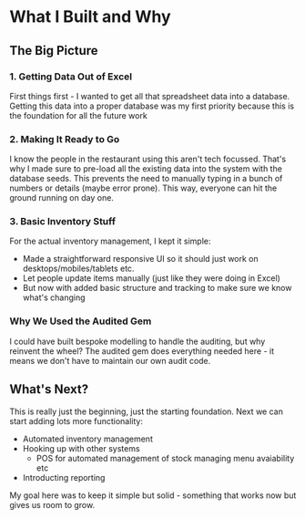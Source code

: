 # What I Built and Why

## The Big Picture

### 1. Getting Data Out of Excel
First things first - I wanted to get all that spreadsheet data into a database. Getting this data into a proper database was my first priority because this is the foundation for all the future work

### 2. Making It Ready to Go
I know the people in the restaurant using this aren't tech focussed. That's why I made sure to pre-load all the existing data into the system with the database seeds. This prevents the need to manually typing in a bunch of numbers or details (maybe error prone). This way, everyone can hit the ground running on day one.

### 3. Basic Inventory Stuff
For the actual inventory management, I kept it simple:
- Made a straightforward responsive UI so it should just work on desktops/mobiles/tablets etc.
- Let people update items manually (just like they were doing in Excel)
- But now with added basic structure and tracking to make sure we know what's changing

### Why We Used the Audited Gem
I could have built bespoke modelling to handle the auditing, but why reinvent the wheel? The audited gem does everything needed here - it means we don't have to maintain our own audit code.

## What's Next?
This is really just the beginning, just the starting foundation. Next we can start adding lots more functionality:
- Automated inventory management
- Hooking up with other systems
  - POS for automated management of stock managing menu avaiability etc
- Introducting reporting


My goal here was to keep it simple but solid - something that works now but gives us room to grow.
